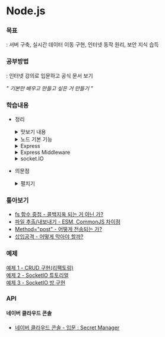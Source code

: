 # Node.js

### 목표

: 서버 구축, 실시간 데이터 이동 구현, 인터넷 동작 원리, 보안 지식 습득

### 공부방법

: 인터넷 강의로 입문하고 공식 문서 보기   

*" 기본만 배우고 만들고 싶은 거 만들기 "*

### 학습내용

- 정리

  <details>
  <summary>맛보기 내용</summary>

  - 응답 반환 설정  
    `response.end();`  
    : if else 문에서 중복 생략하기 위해 아래에 두었더니 한 박자 늦은 값 출력

  - 패키지매니저 - pm2

    `pm2 start main.js --watch` : 파일 수정하면 자동 갱신  
    `pm2 logs` : 실시간 로그 확인 (ctrl + c : 나가기)

  - form method="post"  
    : 발신 내용을 숨겨서 전송, 주소창에 드러나지 않음

  - node에서 파일 추출/내보내기  
    : module.exports, require

  - 링크 이동  
    : `{Location: ...}` 설정할 때 한글 주소 인식 오류

  - 삽입공격 방지  
    : `path.parse().base`, `sanitize-html API`
  </details>

  <details>
  <summary>노드 기본 기능</summary>

  - ### 환경변수

    `process.env` : 비밀키를 보관하는 용도

  - ### 노드 이벤트 루프 우선순위

    : `nextTick` -> `promise` -> `timeout` -> `immediate`

  - ### path

    : `\`, `/` 자동 처리

    ```javascript
    path.join(**dirname, '..', '/var.js');
    // C:\\user\\var.js (주소 결합 역할)
    path.resolve(**dirname, '..', /var.js);
    // C:\\var.js (절대경로 탐색)

    // 상대경로: 현재폴더에서 시작 / 절대경로: 루트폴더에서 시작
    ```

  - ### 노드 주소 체계

    : `new URL('주소')` -> URL 객체 값 반환

    ![주소체계](./md/img/주소체계.jpg)

  - ### crypto

    1. **해쉬화**  
       : 암호화 O - 복호화 X, 알고리즘 다양

    2. **대칭형 암호화**  
       : key 사용됨 (서버 - 프론트 사용 불가: 프론트에서 key 드러남)

    3. **비대칭형 암호화**  
       : 서로 다른 key 사용 (서버 - 프론트 사용)

  - ### util
    : 각종 편의 기능 모듈  
    `deprecated`, `promisify` 자주 사용
    ```
    // deprecated
    // 변경될 코드 사용자에게 경고 알림, 예시) 라이브러리 관리
    ```
    ```
    // promisify
    // 프로미스 패턴화(async/await 가능)
    ```
  - ### worker_thread

    : 멀티스레드는 다른 언어 추천

  - ### child_process

    : 다른 언어 가져오기, `호출` 역할

    ```javascript
    const spawn = require('child_process');
    const process = spawn('python', ['test.py']);

    process.stdout.on('data', function (data) {
      console.log(data.toString());
    });
    ```

  - ### 동기/비동기

    - **동기**
      - 순서대로 실행
      - 한번에 하나 처리
    - **비동기**
      - 순서대로 실행 X
      - 한번에 여러 개 처리  
        : `then`, `await` 사용하여 순서대로 처리 가능

  - ### 버퍼/스트림

    - **버퍼**  
      : 일정한 크기로 모아두는 데이터 - 일정 크기가 되면 한 번에 처리
    - **스트림**  
      : 데이터 흐름 - 일정한 크기로 나눠서 여러 번 처리 (대용량 처리 유리)

  - ### 에러 처리

    - 콜백 에러는 노드 프로세스를 멈추게 하지 않는다.
    - `promise` 사용할 때 `catch` 붙여야 한다.

      ```javascript
      process.on('uncaughtException', (err) => console.error(err));

      // 모든 에러 기록하지만 복구 작업 부적합
      ```
    </details>

    <details>
    <summary>Express</summary>

    - ## nodemon

      : 프로젝트 파일 변경 감지

      - 실행  
        : npx nodemon `<파일명>`

    - ## 문서

      ### 1. 기본 라우팅

      - app.`METHOD`( `PATH` , `HANDLER` )
        - `METHOOD`  
          : get post send put post delete : 소문자 작성
        - `PATH`  
          : 경로
        - `HANDLER`  
          : 경로 도착 시 실행되는 함수

      ### 2. set(키, 값)

      : 환경변수 지정

      - `get('키')` 값 불러오기 가능

      ### 3. HTML 읽기

      : `sendFile()`, 받은 경로 파일로 변환

      - path: 파일과 폴더 경로  
        `.join()`: 부여한 인수 순서대로 결합

      ### 4. 미들웨어요청

      : 응답 주기 중 접근 권한을 갖는 함수  
      `use()` = 미들웨어 X, 미들웨어 함수를 결합 O

      ```javascript
      app.use([path,] (req, res, next) => {});

      /*
        path: 지정한 경로에 적용
        req: 요청
        res: 반응
        next: 다음 라우터
      */

      // 에러 처리 (매개변수 4개)
      app.use([path,] (err, req, res, next) => {});
      ```

      ### 5. Express 주의사항

      - 한번의 요청은 하나의 반응을 반환.
      - `writeHead()`, `end()` 사용자제  
        : 편의를 위해 하나로 만든 `send()` 사용 권장
    </details>

    <details>
    <summary>Express Middleware</summary>

    - ### morgan

      : HTTP 요청에 대한 로그 출력

      - `'dev'` : 개발용  
        : _status / ms / byte_

      - `'combined'` : 배포용  
        : _ip / 날짜시간 / 브라우저 ..._

    - ### cookieParser

      : 문자열이 아닌 객체로 쿠키 조작 가능

    - ### body-parser

      : express 내장되어 있음, 설치 X

      - `express.static()`  
        : 정적파일/폴더 경로 설정, 미들웨어 위치 중요

      - `express.json()`  
        : json 데이터 파싱

      - `express.urlencoded()`  
        : form 데이터 파싱, extended = qs: true || querystring

        ```javascript
        app.use('/public', express.static('public'));
        app.use(express.json()); // json 데이터
        app.use(express.urlencoded({ extended: true })); // form 데이터

        /*  body-parser 특징
            1. 실행 성공 - next() / 실행 실패 - 404, 
            2. static은 실행 성공하면 next() 호출 X 
            3. request에서 데이터 바로 꺼내서 사용 가능
            4. 미들웨어 순서 따라 결과 다를 수 있음
        */
        ```
    - ### express-session

      #### 1. 세션 객체 설정

      ```javascript
      app.use(
        session({
          resave: false,
          saveUninitialized: false,
          secret: process.env.COOKIE_KEY,
          cookie: {
            maxAge: 10000,
            httpOnly: true,
            path: '/',
          },
          name: 'session-cookie',
        })
      );

      /*
          resave
          : 요청이 왔을 때 다시 저장 여부
          saveUnitialized
          : 세션에 저장할 내역이 없어도 저장 여부
          secret
          : 암호화 키
          cookie
          : 암호화 된 값으로 표기, 'secret' 옵션 필요
          name
          : 세션 이름
      */
      ```

      #### 2. 세션 객체 생성

      ```javascript
      app.get('/', (req, res) => {
        // 키-값 선언
        req.session.nameValue = 'first-session-cookie';
        req.session.idValue = 'first-session-cookie2';
        ...
      });
      ```

    - ### Multer

      : [Multer](https://github.com/expressjs/multer/blob/master/doc/README-ko.md) 파일 업로드 처리

      #### 1. 파일 저장 방법 선언

      ```javascript
      const multer = require('multer');

      const storage = multer.diskStorage({
        // 경로지정
        destination: function (req, file, done) {
          done(null, __dirname + '/uploads'); // done(실패, 성공)
        },
        // 파일 이름지정
        filename: function (req, file, done) {
          done(null, file.fieldname + Date.now());
        },
      });
      ```

      #### 2. 라우터에서 파일 업로드

      ```javascript
      const upload = multer({ storage: storage });

      app.post('/upload', upload.array('image', 3), (req, res, next) => {
        let content = req.file;
        // upload.sigle()은 req.file로 접근
        let contents = req.files;
        // upload.array() || .fields()은 req.files로 접근
        res.send(contents);
      });
      /*
          .single(fieldname)
            - fieldname: 명시된 단수 파일 전달 받음, req.file
            
          .array(fieldname[, maxCount: Number])
            - fieldname: 명시된 복수 파일 전달 받음, req.files
              maxCount 초과 시 error 출력
              
          .fields(fields)
            - fields: 명시된 여러 파일 전달 받음, req.files
            예) [{name: 'image', maxCount: 4}, {name: 'video', maxCount: 3} ...]
          
        */
      ```

    - ### .env
      - `npm i dotenv` : 설치해야 인식
      - `.env` : 키-값 선언, 세미콜론 생략
      - `process.env.[지정한 키]` : 환경변수 불러오기
    </details>

    <details>
    <summary>socket.IO</summary>

    - ## 공식문서
      [soket.IO](https://socket.io/docs/v4/tutorial/introduction)

    - ### ESM import/export 사용방법
        - package.json : `"type": "module"` 추가
        - .js : `.mjs` 파일명 변경

    - ### socket 이벤트
        - #### 접속
          ```javascript
          io.on('connection', (socket) => {});
          ```

        - #### 발생
          - 전체 클라이언트에게 전달 
            ```javascript
            // emit('이벤트 이름', '전송 데이터')
            io.emit('chat message', '안녕하세요');
            ```
          - 현재 클라이언트 제외 전체 클라이언트에게 전달 

            ```javascript
            socket.broadcast.emit('chat message', '현재 창에서는 안 보입니다.'); // 윈도우 창 2개로 확인
            ```

        - #### 처리
          ```javascript
          socket.on('chat message', (msg) => {
            console.log(msg); // msg(전송데이터) 반환
          });
          ```

    - ### 방
       **Io -> NameSpace -> Room -> Socket**

        ```javascript
        console.log(socket.adapter);

        { 
          ...,
          rooms: Map(3) {
            '사용자1' => Set(1) { '사용자1' },
            '사용자2' => Set(1) { '사용자2' },
            '1번방' => Set(1) { '사용자1' }
          },
          sids: Map(2) {
            '사용자1' => Set(1) { '사용자1', '1번방' },
            '사용자2' => Set(1) { '사용자2' }
          },
        }
        ```
        - ### rooms   
          : 접속 가능한 방 목록   
          - `[set]` : 방에 접속되어 있는 소켓ID 배열, `Set(0)`이면 해당 방 사라짐   

          - 기본적으로 접속한 소켓ID가 적혀있음 => 개인 방    
          
            **본인이 나가고 아무도 없으면(`Set(0)`) 자신의 방도 사라짐*
        
        - ### sids
          : 소켓ID 목록
          - `[set]` : 각 ID가 접속되어 있는 방 배열

        - ### `join()`, `leave()`
          : 방 들어가기(생성) / 나가기    

          **join() 해야 메시지 전달/확인 할 수 있음*
          ```javascript
          socket.join(room); // room : String
          socket.leave(room); 
          ```

        - ### `to()`
          : 메시지 전달할 방 지정하기

          **to('room' : String) 문자열로 전달해야 동작*
          ```javascript
          // 1번방에 본인 포함 전체에게 전달
          io.to('1번방').emit('cheat message', 'Hi');
          
          // 사용자1에게 전달 (본인 볼 수 없음 : broadcast)
          socket.broadcast.to('사용자1').emit('cheat message', 'Hi');
          ```

        - ### 발신 client ID
          : 클라이언트의 코드가 있는 곳에서 소켓ID 얻음 (현 html 파일)
       
    - ### 과제
      ```
      ✅  1. Broadcast a message to connected users when someone connects or disconnects. 
      ✅  2. Add support for nicknames.
      ✅  3. Don’t send the same message to the user that sent it. Instead, append the message directly as soon as they press enter.
      ✅  4. Add “{user} is typing” functionality.
      ✅  5. Show who’s online. 
      ✅  6. Add private messaging.
      🔃  7. Share your improvements!
      ```
</details>
    
- 의문점

  <details>
  <summary>펼치기</summary>

  - #### fs 함수 중첩

    : 콜백지옥 되는 거 아닌 가?

  - #### 파일 추출/내보내기

    : es6/node `import`, `require` 차이점

  - #### 에러처리, status처리는 서로 다른 건가?

    ```
    에러처리는 매개변수를 4개를 갖는 미들웨어
    status처리는 path를 가지고 있지 않는 라우터
    ```
  </details>

### 톺아보기

- [fs 함수 중첩 - 콜백지옥 되는 거 아닌 가?](./md/fsCallbackHell.md)
- [파일 추출/내보내기 - ESM, CommonJS 차이점](./md/importExportDiff.md)
- [Method="post" - 어떻게 전송되는 가?](./md/method_post.md)
- [삽입공격 - 어떻게 막아야 할까?](./md/injectionAtt.md)

### 예제

[예제 1 - CRUD 구현(리팩토링)](./맛보기/main.js)   
[예제 2 - SocketIO 튜토리얼](./socketIO/app.js)   
[예제 3 - SocketIO 방 구현](./socketIO/room.js)   

### API
#### 네이버 클라우드 콘솔

  - [네이버 클라우드 콘솔 - 입문 : Secret Manager](./md/NCC_secretManager.md)   

